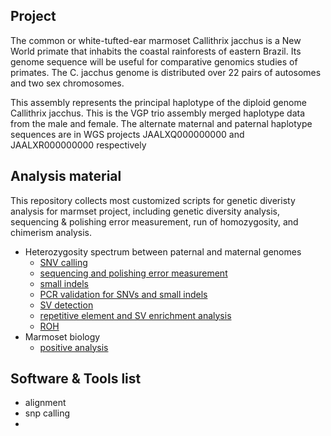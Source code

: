 ## Project 

The common or white-tufted-ear marmoset Callithrix jacchus is a New World primate that inhabits the coastal rainforests of eastern Brazil. Its genome sequence will be useful for comparative genomics studies of primates. The C. jacchus genome is distributed over 22 pairs of autosomes and two sex chromosomes.

This assembly represents the principal haplotype of the diploid genome Callithrix jacchus. This is the VGP trio assembly merged haplotype data from the male and female. The alternate maternal and paternal haplotype sequences are in WGS projects JAALXQ000000000 and JAALXR000000000 respectively 


## Analysis material

This repository collects most customized scripts for genetic diveristy analysis for marmset project, including genetic diversity analysis, sequencing & polishing error measurement, run of homozygosity, and chimerism analysis.

- Heterozygosity spectrum between paternal and maternal genomes
	- [SNV calling](genetic_diversity_alignment/README.md)
	- [sequencing and polishing error measurement](sequencing_and_polishing_error/README.md)
	- [small indels](genetic_diversity_alignment/README.md)
	- [PCR validation for SNVs and small indels](experimental_validation/README.md)
	- [SV detection](structure_variations/README.txt)
	- [repetitive element and SV enrichment analysis]()
	- [ROH](ROH/README.txt)
- Marmoset biology
	- [positive analysis](positive_selection/README.txt)


## Software & Tools list

- alignment
- snp calling
- 





